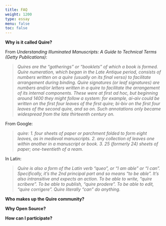```yaml
---
title: FAQ
weight: 1200
type: essay
menu: false
toc: false
---
```


**Why is it called Quire?**

From *Understanding Illuminated Manuscripts: A Guide to Technical Terms (Getty Publications)*:
> *Quires are the “gatherings” or “booklets” of which a book is formed. Quire numeration, which began in the Late Antique period, consists of numbers written on a quire (usually on its final verso) to facilitate arrangement during binding. Quire signatures (or leaf signatures) are numbers and/or letters written in a quire to facilitate the arrangement of its internal components. These were at first ad hoc, but beginning around 1400 they might follow a system: for example, ai-aiv could be written on the first four leaves of the first quire; bi-biv on the first four leaves of the second quire, and so on. Such annotations only became widespread from the late thirteenth century on.*

From Google:
> *quire: 1. four sheets of paper or parchment folded to form eight leaves, as in medieval manuscripts. 2. any collection of leaves one within another in a manuscript or book. 3. 25 (formerly 24) sheets of paper; one-twentieth of a ream.*

In Latin:
> *Quire is also a form of the Latin verb “queo”, or “I am able” or “I can”. Specifically, it’s the 2nd principal part and so means “to be able”. It’s also intransitive and expects an action. To be able to write, “quire scribere”. To be able to publish, “quire prodere”. To be able to edit, “quire corrigere”. Quire literally “can” do anything.*

**Who makes up the Quire community?**

**Why Open Source?**

**How can I participate?**

